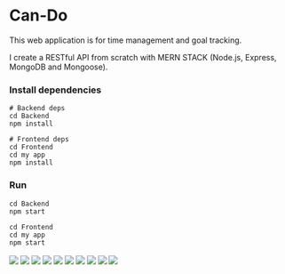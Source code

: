 # Can-Do
This web application is for time management and goal tracking.

I create a RESTful API from scratch with MERN STACK (Node.js, Express, MongoDB and Mongoose).

### Install dependencies

```
# Backend deps
cd Backend
npm install

# Frontend deps
cd Frontend
cd my app
npm install
```

### Run

```
cd Backend
npm start

cd Frontend
cd my app
npm start
```


<img align="center" src="https://user-images.githubusercontent.com/59228473/198320078-00381edd-56fc-4eeb-b649-067fec3ec8dd.jpg">

<img align="center" src="https://user-images.githubusercontent.com/59228473/198321826-70d044a4-2f1e-4f27-91c8-ea9f7685874e.jpg">

<img align="center" src="https://user-images.githubusercontent.com/59228473/198322645-4949b053-4a17-42f9-a7bd-58d9b098ec3f.jpg">

<img align="center" src="https://user-images.githubusercontent.com/59228473/198323011-d5c95df6-1f46-48f6-ac6b-22016f9df925.jpg">

<img align="center" src="https://user-images.githubusercontent.com/59228473/198323550-3cc6de90-28b3-4110-b9d7-53ef9f90320d.jpg">

<img align="center" src="https://user-images.githubusercontent.com/59228473/198323847-86a72e5e-a833-4303-a8cb-9bd4bc2f5f6f.jpg">

<img align="center" src="https://user-images.githubusercontent.com/59228473/198324189-aab50b7b-cb6c-43b3-829c-03df2c4efb72.jpg">

<img align="center" src="https://user-images.githubusercontent.com/59228473/198324345-876b0080-2008-435b-860d-d8a18c15dc71.jpg">

<img align="center" src="https://user-images.githubusercontent.com/59228473/198324520-92bd90cf-46dd-40ca-bc20-27b428a69d5f.jpg">

<img align="center" src="https://user-images.githubusercontent.com/59228473/198325690-0d6bda1c-90db-49c6-bb4a-a56dfdfebca4.png">

